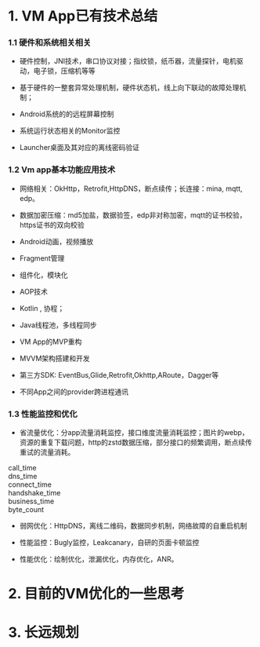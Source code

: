 # 1. VM App已有技术总结

### 1.1 硬件和系统相关相关

* 硬件控制，JNI技术，串口协议对接；指纹锁，纸币器，流量探针，电机驱动，电子锁，压缩机等等

* 基于硬件的一整套异常处理机制，硬件状态机，线上向下联动的故障处理机制；

* Android系统的的远程屏幕控制

* 系统运行状态相关的Monitor监控

* Launcher桌面及其对应的离线密码验证

### 1.2 Vm app基本功能应用技术

* 网络相关：OkHttp，Retrofit,HttpDNS，断点续传；长连接：mina, mqtt, edp。

* 数据加密压缩：md5加盐，数据验签，edp非对称加密，mqtt的证书校验，https证书的双向校验

* Android动画，视频播放

* Fragment管理

* 组件化，模块化

* AOP技术

* Kotlin , 协程；

* Java线程池，多线程同步

* VM App的MVP重构

* MVVM架构搭建和开发

* 第三方SDK: EventBus,Glide,Retrofit,Okhttp,ARoute，Dagger等

* 不同App之间的provider跨进程通讯


### 1.3 性能监控和优化

* 省流量优化：分app流量消耗监控，接口维度流量消耗监控；图片的webp，资源的重复下载问题，http的zstd数据压缩，部分接口的频繁调用，断点续传重试的流量消耗。

call_time	
dns_time	
connect_time	
handshake_time	
business_time	
byte_count

* 弱网优化：HttpDNS，离线二维码，数据同步机制，网络故障的自重启机制

* 性能监控：Bugly监控，Leakcanary，自研的页面卡顿监控

* 性能优化：绘制优化，泄漏优化，内存优化，ANR。 

# 2. 目前的VM优化的一些思考



# 3. 长远规划




